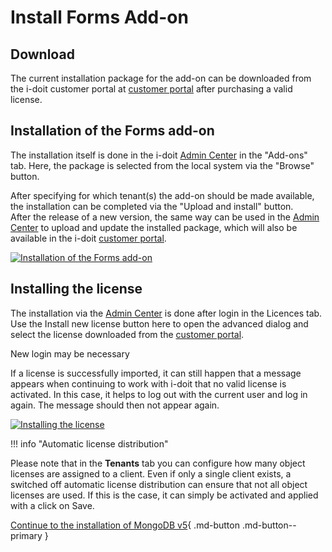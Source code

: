 # Install Forms Add-on

## Download

The current installation package for the add-on can be downloaded from the i-doit customer portal at [customer portal](../../system-administration/customer-portal.md) after purchasing a valid license.

## Installation of the Forms add-on

The installation itself is done in the i-doit [Admin Center](../../system-administration/admin-center.md) in the "Add-ons" tab. Here, the package is selected from the local system via the "Browse" button.

After specifying for which tenant(s) the add-on should be made available, the installation can be completed via the "Upload and install" button.<br>
After the release of a new version, the same way can be used in the [Admin Center](../../system-administration/admin-center.md) to upload and update the installed package, which will also be available in the i-doit [customer portal](../../system-administration/customer-portal.md).

[![Installation of the Forms add-on](../../assets/images/en/i-doit-pro-add-ons/forms/install/1-fi.png)](../../assets/images/en/i-doit-pro-add-ons/forms/install/1-fi.png)

## Installing the license

The installation via the [Admin Center](../../system-administration/admin-center.md) is done after login in the Licences tab. Use the Install new license button here to open the advanced dialog and select the license downloaded from the [customer portal](../../system-administration/customer-portal.md).

New login may be necessary

If a license is successfully imported, it can still happen that a message appears when continuing to work with i-doit that no valid license is activated. In this case, it helps to log out with the current user and log in again. The message should then not appear again.

[![Installing the license](../../assets/images/en/i-doit-pro-add-ons/forms/install/2-fi.png)](../../assets/images/en/i-doit-pro-add-ons/forms/install/2-fi.png)

!!! info "Automatic license distribution"

Please note that in the **Tenants** tab you can configure how many object licenses are assigned to a client. Even if only a single client exists, a switched off automatic license distribution can ensure that not all object licenses are used. If this is the case, it can simply be activated and applied with a click on Save.

[Continue to the installation of MongoDB v5](./install-mongodb.md){ .md-button .md-button--primary }
